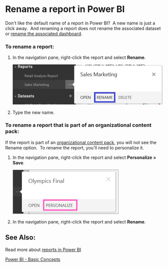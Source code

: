 ﻿<properties 
   pageTitle="Rename a report in Power BI"
   description="Rename a report in Power BI"
   services="powerbi" 
   documentationCenter="" 
   authors="pcw3187" 
   manager="mblythe" 
   editor=""
   tags=""/>
 
<tags
   ms.service="powerbi"
   ms.devlang="NA"
   ms.topic="article"
   ms.tgt_pltfrm="NA"
   ms.workload="powerbi"
   ms.date="10/14/2015"
   ms.author="v-pawrig"/>
# Rename a report in Power BI

Don't like the default name of a report in Power BI?  A new name is just a click away.  And renaming a report does not rename the associated dataset or [rename the associated dashboard](powerbi-service-rename-a-dashboard.md).

### To rename a report:

1.  In the navigation pane, right-click the report and select **Rename**.

    ![](media/powerbi-service-rename-a-report/Renameareport1.png)

2.  Type the new name.

### To rename a report that is part of an organizational content pack:

If the report is part of an [organizational content pack](https://support.powerbi.com/knowledgebase/articles/651040), you will not see the Rename option.  To rename the report, you'll need to personalize it.

1.  In the navigation pane, right-click the report and select **Personalize \> Save**.

    ![](media/powerbi-service-rename-a-report/personalize.png)

2.  In the navigation pane, right-click the report and select **Rename**.


##  See Also:

Read more about [reports in Power BI](powerbi-service-reports.md)

[Power BI - Basic Concepts](powerbi-service-basic-concepts.md)*﻿*

